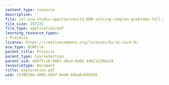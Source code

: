 ```yaml
---
content_type: resource
description: ''
file: /ol-ocw-studio-app/courses/12-000-solving-complex-problems-fall-2003/3370676b4005dd470ed969aabc64d335_exploration.pdf
file_size: 157231
file_type: application/pdf
learning_resource_types:
- Projects
license: https://creativecommons.org/licenses/by-nc-sa/4.0/
ocw_type: OCWFile
parent_title: Projects
parent_type: CourseSection
parent_uid: dd9ffc10-50bf-d6cd-6e01-44621a70ba19
resourcetype: Document
title: exploration.pdf
uid: 3370676b-4005-dd47-0ed9-69aabc64d335
---
```

